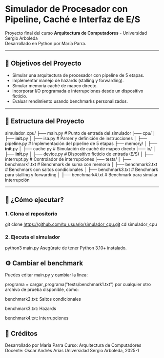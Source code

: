 # Simulador de Procesador con Pipeline, Caché e Interfaz de E/S

Proyecto final del curso **Arquitectura de Computadores** - Universidad Sergio Arboleda  
Desarrollado en Python por María Parra.

---

## 🎯 Objetivos del Proyecto

- Simular una arquitectura de procesador con pipeline de 5 etapas.
- Implementar manejo de hazards (stalling y forwarding).
- Simular memoria caché de mapeo directo.
- Incorporar I/O programada e interrupciones desde un dispositivo ficticio.
- Evaluar rendimiento usando benchmarks personalizados.

---

## 🧱 Estructura del Proyecto
simulador_cpu/
├── main.py                  # Punto de entrada del simulador
├── cpu/
│   ├── __init__.py
│   ├── isa.py               # Parser y definición de instrucciones
│   ├── pipeline.py          # Implementación del pipeline de 5 etapas
├── memory/
│   ├── __init__.py
│   ├── cache.py             # Simulación de caché de mapeo directo
├── io/
│   ├── __init__.py
│   ├── device.py            # Dispositivo ficticio de entrada (E/S)
│   ├── interrupt.py         # Controlador de interrupciones
├── tests/
│   ├── benchmark1.txt       # Benchmark de suma con memoria
│   ├── benchmark2.txt       # Benchmark con saltos condicionales
│   ├── benchmark3.txt       # Benchmark para stalling y forwarding
│   ├── benchmark4.txt       # Benchmark para simular interrupción

---

## 🚀 ¿Cómo ejecutar?

### 1. Clona el repositorio

git clone https://github.com/tu_usuario/simulador_cpu.git
cd simulador_cpu

### 2. Ejecuta el simulador

python3 main.py
Asegúrate de tener Python 3.10+ instalado.

## ⚙️ Cambiar el benchmark
Puedes editar main.py y cambiar la línea:

programa = cargar_programa("tests/benchmark1.txt")
por cualquier otro archivo de prueba disponible, como:

benchmark2.txt: Saltos condicionales

benchmark3.txt: Hazards

benchmark4.txt: Interrupciones

## 📝 Créditos
Desarrollado por María Parra
Curso: Arquitectura de Computadores
Docente: Oscar Andrés Arias
Universidad Sergio Arboleda, 2025-1
